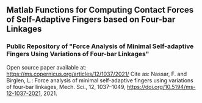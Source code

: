 ## Matlab Functions for Computing Contact Forces of Self-Adaptive Fingers based on Four-bar Linkages
### Public Repository of "Force Analysis of Minimal Self-adaptive Fingers Using Variations of Four-bar Linkages"
Open source paper available at: https://ms.copernicus.org/articles/12/1037/2021/
Cite as: Nassar, F. and Birglen, L.: Force analysis of minimal self-adaptive fingers using variations of four-bar linkages, Mech. Sci., 12, 1037–1049, https://doi.org/10.5194/ms-12-1037-2021, 2021. 
